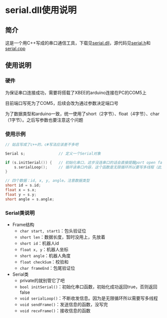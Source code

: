 # serial.dll使用说明

## 简介
这是一个用C++写成的串口通信工具，下载见[serial.dll](https://github.com/zliaky/Swarm/blob/master/storage/serial/Debug/serial.dll)，源代码见[serial.h](https://github.com/zliaky/Swarm/blob/master/storage/serial/serial/serial.h)和[serial.cpp](https://github.com/zliaky/Swarm/blob/master/storage/serial/serial/serial.cpp)

## 使用说明
### 硬件
为保证串口连接成功，需要将搭载了XBEE的arduino连接在PC的COM5上

目前端口写死为了COM5，后续会改为通过参数决定端口号

为了数据类型和arduino一致，统一使用了short（2字节）、float（4字节）、char（1字节）。之后写参数也要注意这个问题

### 使用示例
```c++
// 姑且写成了c++的，c#写法应该差不多吧

Serial s;		       	// 定义一个Serial对象

if (s.initSerial()) {	// 初始化串口，这步没连串口的话会直接提醒port open failed并返回false
	s.serialLoop();		// 循环读串口内容，这个函数是无限循环所以要写多线程（此处省略）
}

// 四个数据：id, x, y, angle。注意数据类型
short id = s.id;
float x = s.x;
float y = s.y;
short angle = s.angle;
```

### Serial类说明
- Frame结构
   - `char start, start1`：包头验证位
   - `short len`：数据长度，暂时没用上，先放着
   - `short id`：机器人id
   - `float x, y`：机器人坐标
   - `short angle`：机器人角度
   - `float checkSum`：校验和
   - `char frameEnd`：包尾验证位
- Serial类
   - private的就别管它了吧
   - `bool initSerial()`：初始化串口函数，初始化成功返回true，否则返回false
   - `void serialLoop()`：不断收发信息。因为是无限循环所以需要写多线程
   - `void sendFrame()`：发送信息的函数，没写完
   - `void recvFrame()`：接收信息的函数